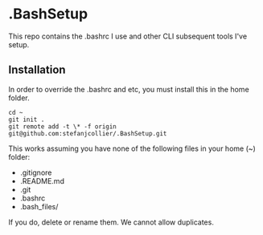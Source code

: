 # .BashSetup
This repo contains the .bashrc I use and other CLI subsequent tools I've setup.

## Installation
In order to override the .bashrc and etc, you must install this in the home folder.
```
cd ~
git init .
git remote add -t \* -f origin git@github.com:stefanjcollier/.BashSetup.git
```

This works assuming you have none of the following files in your home (~) folder:
 * .gitignore
 * .README.md
 * .git
 * .bashrc
 * .bash_files/

If you do, delete or rename them. We cannot allow duplicates. 

